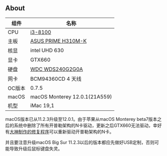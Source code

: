 About
---

| 组件 | 名称 |
| --- | --- |
| CPU | [i3-8100](https://ark.intel.com/content/www/cn/zh/ark/products/126688/intel-core-i38100-processor-6m-cache-3-60-ghz.html) |
| 主板 | [ASUS PRIME H310M-K](https://www.asus.com.cn/Motherboards-Components/Motherboards/PRIME/PRIME-H310M-K/) |
| 核显 | intel UHD 630 |
| 显卡 | GTX660 |
| 硬盘 | [WDC WDS240G2G0A](https://www.westerndigital.com/zh-cn/products/internal-drives/wd-green-sata-2-5-ssd#WDS240G2G0A) |
| 网卡 | BCM94360CD 4 天线 |
| OC版本 | 0.7.5 |
| macOS | macOS Monterey 12.0.1(21A559) |
| 机型 | iMac 19,1 |


macOS版本已从11.2.3升级至12.0.1。由于苹果从macOS Monterey beta7版本之后的系统中删除了所有开普勒架构的N卡驱动，更新之后GTX660无法驱动，幸好有[大神制作的修复程序](https://github.com/chris1111/Geforce-Kepler-patcher)可以重新驱动开普勒架构的N卡。

并且要注意升级macOS Big Sur 11.2.3以后的版本都应先做好USB定制，否则可能导致升级后鼠标键盘失灵。
